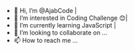 - 👋 Hi, I’m @AjabCode |
- 👀 I’m interested in Coding Challenge 😊|
- 🌱 I’m currently learning JavaScript |
- 💞️ I’m looking to collaborate on ...
- 📫 How to reach me ...

<!---
AjabCode/AjabCode is a ✨ special ✨ repository because its `README.md` (this file) appears on your GitHub profile.
You can click the Preview link to take a look at your changes.
--->

